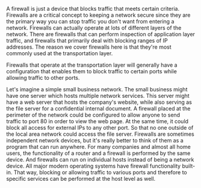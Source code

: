 A firewall is just a device that blocks traffic that meets certain criteria. Firewalls are a critical concept to keeping a network secure since they are the primary way you can stop traffic you don't want from entering a network. Firewalls can actually operate at lots of different layers of the network. There are firewalls that can perform inspection of application layer traffic, and firewalls that primarily deal with blocking ranges of IP addresses. The reason we cover firewalls here
is that they're most commonly used at the transportation layer. 

Firewalls that operate at the transportation layer will generally have a configuration that enables them to block traffic to certain ports while allowing traffic to other ports. 

Let's imagine a simple small business network. The small business might have one server which hosts multiple network services. This server might have a web server that hosts the company's website, while also serving as the file server for a confidential internal document. A firewall placed at the perimeter of the network could be configured to allow anyone to send traffic to port 80 in order to view the web page. At the same time, it could block all access for external IPs to any other port. So that no one outside of the local area network could access the file server. Firewalls are sometimes independent network devices, but it's really better to think of them
as a program that can run anywhere. For many companies and almost all home users, the functionality of a router and a firewall is performed by the same device. And firewalls can run on individual hosts instead of being a network device. All major modern operating systems have firewall functionality built-in. That way, blocking or
allowing traffic to various ports and therefore to specific services can be performed at the host level as well. 
